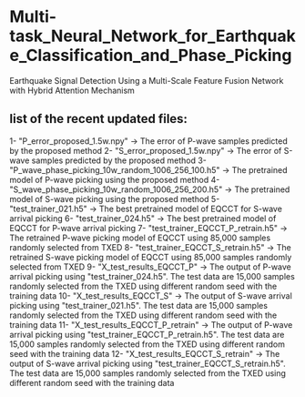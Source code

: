 # Multi-task_Neural_Network_for_Earthquake_Classification_and_Phase_Picking
Earthquake Signal Detection Using a Multi-Scale Feature Fusion Network with Hybrid Attention Mechanism

## list of the recent updated files:
1- "P_error_proposed_1.5w.npy" -> The error of P-wave samples predicted by the proposed method
2- "S_error_proposed_1.5w.npy" -> The error of S-wave samples predicted by the proposed method
3- "P_wave_phase_picking_10w_random_1006_256_100.h5" -> The pretrained model of P-wave picking using the proposed method
4- "S_wave_phase_picking_10w_random_1006_256_200.h5" -> The pretrained model of S-wave picking using the proposed method
5- "test_trainer_021.h5" -> The best pretrained model of EQCCT for S-wave arrival picking
6- "test_trainer_024.h5" -> The best pretrained model of EQCCT for P-wave arrival picking
7- "test_trainer_EQCCT_P_retrain.h5" -> The retrained P-wave picking model of EQCCT using 85,000 samples randomly selected from TXED
8- "test_trainer_EQCCT_S_retrain.h5" -> The retrained S-wave picking model of EQCCT using 85,000 samples randomly selected from TXED
9- "X_test_results_EQCCT_P" -> The output of P-wave arrival picking using "test_trainer_024.h5". The test data are 15,000 samples randomly selected from the TXED using different random seed with the training data
10- "X_test_results_EQCCT_S" -> The output of S-wave arrival picking using "test_trainer_021.h5". The test data are 15,000 samples randomly selected from the TXED using different random seed with the training data
11- "X_test_results_EQCCT_P_retrain" -> The output of P-wave arrival picking using "test_trainer_EQCCT_P_retrain.h5". The test data are 15,000 samples randomly selected from the TXED using different random seed with the training data
12- "X_test_results_EQCCT_S_retrain" -> The output of S-wave arrival picking using "test_trainer_EQCCT_S_retrain.h5". The test data are 15,000 samples randomly selected from the TXED using different random seed with the training data
